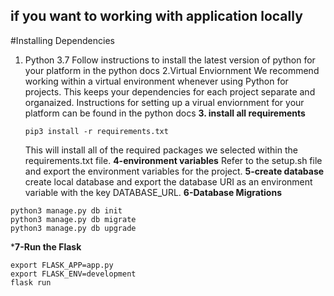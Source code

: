 ## if you want to working with application locally 
#Installing Dependencies
1. Python 3.7
    Follow instructions to install the latest version of python for your platform in the python docs
2.Virtual Enviornment
    We recommend working within a virtual environment whenever using Python for projects. This keeps your dependencies for each project separate and organaized.         Instructions for setting up a virual enviornment for your platform can be found in the python docs
**3. install all requirements**
    ```
    pip3 install -r requirements.txt
    ```
    This will install all of the required packages we selected within the requirements.txt file.
**4-environment variables**
Refer to the setup.sh file and export the environment variables for the project.
**5-create database**
create local database and export the database URI as an environment variable with the key DATABASE_URL.
**6-Database Migrations**
```
python3 manage.py db init
python3 manage.py db migrate
python3 manage.py db upgrade
```
***7-Run the Flask**
```
export FLASK_APP=app.py
export FLASK_ENV=development
flask run
```
